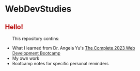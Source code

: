 # WebDevStudies
<h2 style="color:B70404">Hello!</h2>
<ul>
  <p>This repository contins:</p>
    <li>What I learned from Dr. Angela Yu's <a href="https://www.udemy.com/course/the-complete-web-development-bootcamp/">The Complete 2023 Web Development Bootcamp</a></li>
    <li>My own work</li>
    <li>Bootcamp notes for specific personal reminders</li>
</ul>


